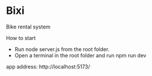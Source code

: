 # Bixi
Bike rental system

How to start
- Run node server.js from the root folder.
- Open a terminal in the root folder and run npm run dev

app address: http://localhost:5173/


